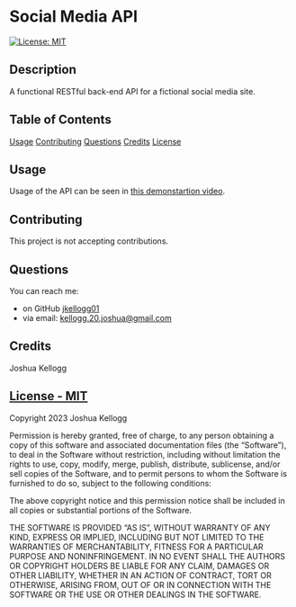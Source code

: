 # Social Media API

[![License: MIT](https://img.shields.io/badge/License-MIT-yellow.svg)](https://opensource.org/licenses/Apache-2.0)

## Description

A functional RESTful back-end API for a fictional social media site.

## Table of Contents

[Usage](#usage)
[Contributing](#contributing)
[Questions](#Questions)
[Credits](#credits)
[License](#license)

## Usage

Usage of the API can be seen in [this demonstartion video](https://youtu.be/o8JHw8-mOz4).


## Contributing

This project is not accepting contributions.

## Questions

You can reach me:

- on GitHub [jkellogg01](https://www.github.com/jkellogg01)
- via email: kellogg.20.joshua@gmail.com

## Credits

Joshua Kellogg

## [License - MIT](https://opensource.org/licenses/Apache-2.0)

Copyright 2023 Joshua Kellogg

Permission is hereby granted, free of charge, to any person obtaining a copy of this software and associated documentation files (the “Software”), to deal in the Software without restriction, including without limitation the rights to use, copy, modify, merge, publish, distribute, sublicense, and/or sell copies of the Software, and to permit persons to whom the Software is furnished to do so, subject to the following conditions:

The above copyright notice and this permission notice shall be included in all copies or substantial portions of the Software.

THE SOFTWARE IS PROVIDED “AS IS”, WITHOUT WARRANTY OF ANY KIND, EXPRESS OR IMPLIED, INCLUDING BUT NOT LIMITED TO THE WARRANTIES OF MERCHANTABILITY, FITNESS FOR A PARTICULAR PURPOSE AND NONINFRINGEMENT. IN NO EVENT SHALL THE AUTHORS OR COPYRIGHT HOLDERS BE LIABLE FOR ANY CLAIM, DAMAGES OR OTHER LIABILITY, WHETHER IN AN ACTION OF CONTRACT, TORT OR OTHERWISE, ARISING FROM, OUT OF OR IN CONNECTION WITH THE SOFTWARE OR THE USE OR OTHER DEALINGS IN THE SOFTWARE.